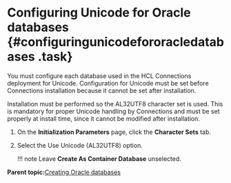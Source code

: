 # Configuring Unicode for Oracle databases {#configuringunicodefororacledatabases .task}

You must configure each database used in the HCL Connections deployment for Unicode. Configuration for Unicode must be set before Connections installation because it cannot be set after installation.

Installation must be performed so the AL32UTF8 character set is used. This is mandatory for proper Unicode handling by Connections and must be set properly at install time, since it cannot be modified after installation.

1.  On the **Initialization Parameters** page, click the **Character Sets** tab.

2.  Select the Use Unicode \(AL32UTF8\) option.

    !!! note
    Leave **Create As Container Database** unselected.


**Parent topic:**[Creating Oracle databases](../install/c_inst_create_database_oracle.md)

